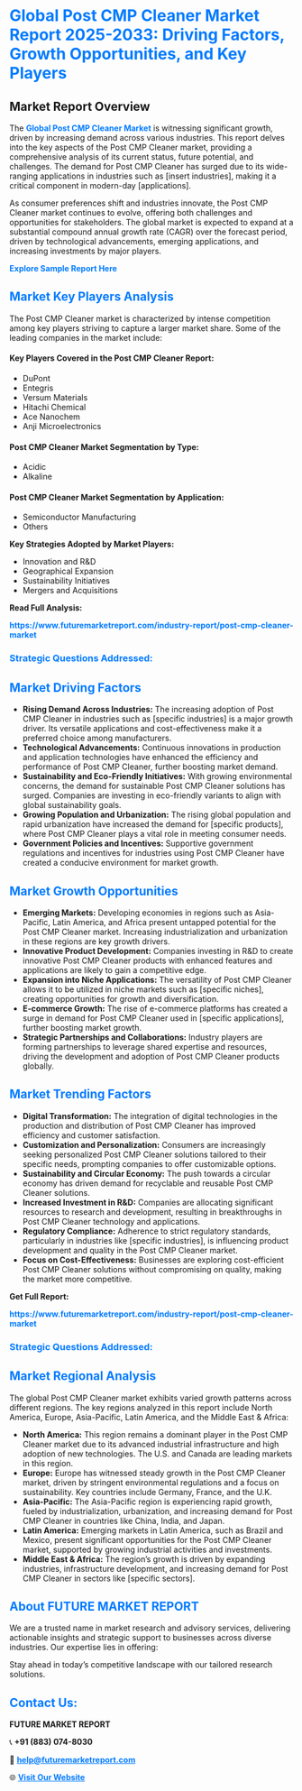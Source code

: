 <h1 style="color: #007BFF;">Global Post CMP Cleaner Market Report 2025-2033: Driving Factors, Growth Opportunities, and Key Players</h1>

<section id="overview">
<h2>Market Report Overview</h2>
<p>The <a href="https://www.futuremarketreport.com/industry-report/post-cmp-cleaner-market" style="color: #007BFF; text-decoration: none;"><strong>Global Post CMP Cleaner Market</strong></a> is witnessing significant growth, driven by increasing demand across various industries. This report delves into the key aspects of the Post CMP Cleaner market, providing a comprehensive analysis of its current status, future potential, and challenges. The demand for Post CMP Cleaner has surged due to its wide-ranging applications in industries such as [insert industries], making it a critical component in modern-day [applications].</p>
<p>As consumer preferences shift and industries innovate, the Post CMP Cleaner market continues to evolve, offering both challenges and opportunities for stakeholders. The global market is expected to expand at a substantial compound annual growth rate (CAGR) over the forecast period, driven by technological advancements, emerging applications, and increasing investments by major players.</p>
</section>

<section id="overview">
<p><a href="https://www.futuremarketreport.com/request-sample/reportId=61933" style="color: #007BFF; text-decoration: none;"><strong>Explore Sample Report Here</strong></a></p>
</section>

<section id="key-players">
<h2 style="color: #007BFF;">Market Key Players Analysis</h2>
<p>The Post CMP Cleaner market is characterized by intense competition among key players striving to capture a larger market share. Some of the leading companies in the market include:</p>
<h4>Key Players Covered in the Post CMP Cleaner Report:</h4>
<ul><li>DuPont</li><li>Entegris</li><li>Versum Materials</li><li>Hitachi Chemical</li><li>Ace Nanochem</li><li>Anji Microelectronics</li></ul>
<h4>Post CMP Cleaner Market Segmentation by Type:</h4>
<ul><li>Acidic</li><li>Alkaline</li></ul>

<h4>Post CMP Cleaner Market Segmentation by Application:</h4>
<ul><li>Semiconductor Manufacturing</li><li>Others</li></ul>
<p><strong>Key Strategies Adopted by Market Players:</strong></p>
<ul>
<li>Innovation and R&D</li>
<li>Geographical Expansion</li>
<li>Sustainability Initiatives</li>
<li>Mergers and Acquisitions</li>
</ul>
</section>

<section>
<p><strong>Read Full Analysis: </strong></p><a href="https://www.futuremarketreport.com/industry-report/post-cmp-cleaner-market" style="color: #007BFF; text-decoration: none;"><strong>https://www.futuremarketreport.com/industry-report/post-cmp-cleaner-market</strong></a>
<h3 style="color: #007BFF;">Strategic Questions Addressed:</h3>
</section>

<section id="driving-factors">
<h2 style="color: #007BFF;">Market Driving Factors</h2>
<ul>
<li><strong>Rising Demand Across Industries:</strong> The increasing adoption of Post CMP Cleaner in industries such as [specific industries] is a major growth driver. Its versatile applications and cost-effectiveness make it a preferred choice among manufacturers.</li>
<li><strong>Technological Advancements:</strong> Continuous innovations in production and application technologies have enhanced the efficiency and performance of Post CMP Cleaner, further boosting market demand.</li>
<li><strong>Sustainability and Eco-Friendly Initiatives:</strong> With growing environmental concerns, the demand for sustainable Post CMP Cleaner solutions has surged. Companies are investing in eco-friendly variants to align with global sustainability goals.</li>
<li><strong>Growing Population and Urbanization:</strong> The rising global population and rapid urbanization have increased the demand for [specific products], where Post CMP Cleaner plays a vital role in meeting consumer needs.</li>
<li><strong>Government Policies and Incentives:</strong> Supportive government regulations and incentives for industries using Post CMP Cleaner have created a conducive environment for market growth.</li>
</ul>
</section>

<section id="growth-opportunities">
<h2 style="color: #007BFF;">Market Growth Opportunities</h2>
<ul>
<li><strong>Emerging Markets:</strong> Developing economies in regions such as Asia-Pacific, Latin America, and Africa present untapped potential for the Post CMP Cleaner market. Increasing industrialization and urbanization in these regions are key growth drivers.</li>
<li><strong>Innovative Product Development:</strong> Companies investing in R&D to create innovative Post CMP Cleaner products with enhanced features and applications are likely to gain a competitive edge.</li>
<li><strong>Expansion into Niche Applications:</strong> The versatility of Post CMP Cleaner allows it to be utilized in niche markets such as [specific niches], creating opportunities for growth and diversification.</li>
<li><strong>E-commerce Growth:</strong> The rise of e-commerce platforms has created a surge in demand for Post CMP Cleaner used in [specific applications], further boosting market growth.</li>
<li><strong>Strategic Partnerships and Collaborations:</strong> Industry players are forming partnerships to leverage shared expertise and resources, driving the development and adoption of Post CMP Cleaner products globally.</li>
</ul>
</section>

<section id="trending-factors">
<h2 style="color: #007BFF;">Market Trending Factors</h2>
<ul>
<li><strong>Digital Transformation:</strong> The integration of digital technologies in the production and distribution of Post CMP Cleaner has improved efficiency and customer satisfaction.</li>
<li><strong>Customization and Personalization:</strong> Consumers are increasingly seeking personalized Post CMP Cleaner solutions tailored to their specific needs, prompting companies to offer customizable options.</li>
<li><strong>Sustainability and Circular Economy:</strong> The push towards a circular economy has driven demand for recyclable and reusable Post CMP Cleaner solutions.</li>
<li><strong>Increased Investment in R&D:</strong> Companies are allocating significant resources to research and development, resulting in breakthroughs in Post CMP Cleaner technology and applications.</li>
<li><strong>Regulatory Compliance:</strong> Adherence to strict regulatory standards, particularly in industries like [specific industries], is influencing product development and quality in the Post CMP Cleaner market.</li>
<li><strong>Focus on Cost-Effectiveness:</strong> Businesses are exploring cost-efficient Post CMP Cleaner solutions without compromising on quality, making the market more competitive.</li>
</ul>
</section>

<section>
<p><strong>Get Full Report: </strong></p><a href="https://www.futuremarketreport.com/industry-report/post-cmp-cleaner-market" style="color: #007BFF; text-decoration: none;"><strong>https://www.futuremarketreport.com/industry-report/post-cmp-cleaner-market</strong></a>
<h3 style="color: #007BFF;">Strategic Questions Addressed:</h3>
</section>


<section id="regional-analysis">
<h2 style="color: #007BFF;">Market Regional Analysis</h2>
<p>The global Post CMP Cleaner market exhibits varied growth patterns across different regions. The key regions analyzed in this report include North America, Europe, Asia-Pacific, Latin America, and the Middle East & Africa:</p>
<ul>
<li><strong>North America:</strong> This region remains a dominant player in the Post CMP Cleaner market due to its advanced industrial infrastructure and high adoption of new technologies. The U.S. and Canada are leading markets in this region.</li>
<li><strong>Europe:</strong> Europe has witnessed steady growth in the Post CMP Cleaner market, driven by stringent environmental regulations and a focus on sustainability. Key countries include Germany, France, and the U.K.</li>
<li><strong>Asia-Pacific:</strong> The Asia-Pacific region is experiencing rapid growth, fueled by industrialization, urbanization, and increasing demand for Post CMP Cleaner in countries like China, India, and Japan.</li>
<li><strong>Latin America:</strong> Emerging markets in Latin America, such as Brazil and Mexico, present significant opportunities for the Post CMP Cleaner market, supported by growing industrial activities and investments.</li>
<li><strong>Middle East & Africa:</strong> The region’s growth is driven by expanding industries, infrastructure development, and increasing demand for Post CMP Cleaner in sectors like [specific sectors].</li>
</ul>
</section>

<footer>
<h2 style="color: #007BFF;">About FUTURE MARKET REPORT</h2>
<p>We are a trusted name in market research and advisory services, delivering actionable insights and strategic support to businesses across diverse industries. Our expertise lies in offering:</p>

<p>Stay ahead in today’s competitive landscape with our tailored research solutions.</p>

<h2 style="color: #007BFF;">Contact Us:</h2>
<p><strong>FUTURE MARKET REPORT</strong></p>
<p>📞 <strong>+91 (883) 074-8030</strong></p>
<p>📧 <strong><a href="mailto:help@futuremarketreport.com" style="color: #007BFF;">help@futuremarketreport.com</a></strong></p>
<p>🌐 <strong><a href="https://www.futuremarketreport.com/" style="color: #007BFF;">Visit Our Website</a></strong></p>
</footer>